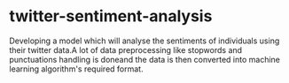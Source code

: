 # twitter-sentiment-analysis

Developing a model which will analyse the sentiments of individuals 
using their twitter data.A lot of data preprocessing like stopwords 
and punctuations handling is doneand the data is then converted into 
machine learning algorithm's required format.
